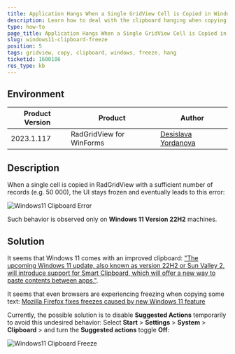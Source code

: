 ```yaml
---
title: Application Hangs When a Single GridView Cell is Copied in Windows 11
description: Learn how to deal with the clipboard hanging when copying a cell in the WinForms GridView. 
type: how-to
page_title: Application Hangs When a Single GridView Cell is Copied in Windows 11
slug: windows11-clipboard-freeze
position: 5
tags: gridview, copy, clipboard, windows, freeze, hang
ticketid: 1600186
res_type: kb
---
```



## Environment
|Product Version|Product|Author|
|----|----|----|
|2023.1.117|RadGridView for WinForms|[Desislava Yordanova](https://www.telerik.com/blogs/author/desislava-yordanova)|

## Description

When a single cell is copied in RadGridView with a sufficient number of records (e.g. 50 000), the UI stays frozen and eventually leads to this error:

![Windows11 Clipboard Error](images/windows11-clipboard-error.png)

Such behavior is observed only on **Windows 11 Version 22H2** machines.

## Solution

It seems that Windows 11 comes with an improved clipboard: ["The upcoming Windows 11 update, also known as version 22H2 or Sun Valley 2, will introduce support for Smart Clipboard, which will offer a new way to paste contents between apps."](https://www.windowslatest.com/2022/03/30/windows-11-to-get-smart-clipboard-and-actions-features/).

It seems that even browsers are experiencing freezing when copying some text: [Mozilla Firefox fixes freezes caused by new Windows 11 feature](https://www.bleepingcomputer.com/news/security/mozilla-firefox-fixes-freezes-caused-by-new-windows-11-feature/)

Currently, the possible solution is to disable **Suggested Actions** temporarily to avoid this undesired behavior: Select **Start**  > **Settings**  > **System**  > **Clipboard** > and turn the **Suggested actions** toggle **Off**:


![Windows11 Clipboard Freeze](images/windows11-clipboard-freeze.png)







 
